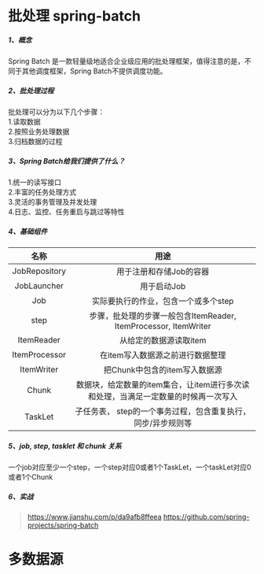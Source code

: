 批处理 spring-batch
============

##### 1、概念 
Spring Batch 是一款轻量级地适合企业级应用的批处理框架，值得注意的是，不同于其他调度框架，Spring Batch不提供调度功能。

##### 2、批处理过程
批处理可以分为以下几个步骤：  
1.读取数据  
2.按照业务处理数据  
3.归档数据的过程  

##### 3、Spring Batch给我们提供了什么？  
1.统一的读写接口  
2.丰富的任务处理方式  
3.灵活的事务管理及并发处理  
4.日志、监控、任务重启与跳过等特性  

##### 4、基础组件  

| 名称 | 用途 |  
|:---:|:---:|  
|JobRepository|用于注册和存储Job的容器| 
|JobLauncher|用于启动Job|
|Job|实际要执行的作业，包含一个或多个step|
|step|步骤，批处理的步骤一般包含ItemReader, ItemProcessor, ItemWriter|
|ItemReader|从给定的数据源读取item|
|ItemProcessor|在item写入数据源之前进行数据整理|
|ItemWriter|把Chunk中包含的item写入数据源|
|Chunk|数据块，给定数量的item集合，让item进行多次读和处理，当满足一定数量的时候再一次写入|
|TaskLet|子任务表， step的一个事务过程，包含重复执行，同步/异步规则等|

##### 5、job, step, tasklet 和 chunk 关系  
一个job对应至少一个step，一个step对应0或者1个TaskLet，一个taskLet对应0或者1个Chunk  

##### 6、实战  
 >https://www.jianshu.com/p/da9afb8ffeea
 >https://github.com/spring-projects/spring-batch

多数据源
==============